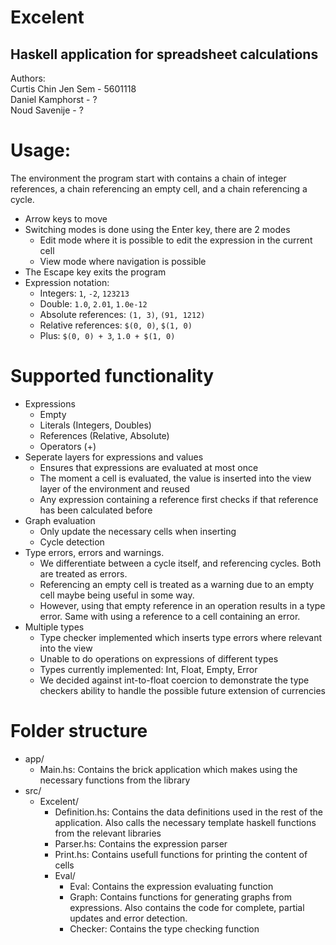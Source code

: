# Excelent
## Haskell application for spreadsheet calculations

Authors:  
Curtis Chin Jen Sem - 5601118  
Daniel Kamphorst    - ?  
Noud   Savenije     - ?

# Usage: 
The environment the program start with contains a chain of integer references, a chain referencing an empty cell, and a chain referencing a cycle. 

- Arrow keys to move  
- Switching modes is done using the Enter key, there are 2 modes
  - Edit mode where it is possible to edit the expression in the current cell
  - View mode where navigation is possible
- The Escape key exits the program
- Expression notation:
  - Integers: `1`, `-2`, `123213` 
  - Double: `1.0`, `2.01`, `1.0e-12` 
  - Absolute references: `(1, 3)`, `(91, 1212)`
  - Relative references: `$(0, 0)`, `$(1, 0)`
  - Plus: `$(0, 0) + 3`, `1.0 + $(1, 0)`

# Supported functionality
- Expressions
  - Empty
  - Literals (Integers, Doubles)
  - References (Relative, Absolute)
  - Operators (+)
- Seperate layers for expressions and values
  - Ensures that expressions are evaluated at most once
  - The moment a cell is evaluated, the value is inserted into the view layer of the environment and reused
  - Any expression containing a reference first checks if that reference has been calculated before
- Graph evaluation
  - Only update the necessary cells when inserting
  - Cycle detection
- Type errors, errors and warnings.
  - We differentiate between a cycle itself, and referencing cycles. Both are treated as errors.
  - Referencing an empty cell is treated as a warning due to an empty cell maybe being useful in some way.
  - However, using that empty reference in an operation results in a type error. Same with using a reference to a cell containing an error.
- Multiple types
  -  Type checker implemented which inserts type errors where relevant into the view
  -  Unable to do operations on expressions of different types
  -  Types currently implemented: Int, Float, Empty, Error
  -  We decided against int-to-float coercion to demonstrate the type checkers ability to handle the possible future extension of  currencies

# Folder structure
- app/
  - Main.hs: Contains the brick application which makes using the necessary functions from the library
- src/
  - Excelent/
    - Definition.hs: Contains the data definitions used in the rest of the application. Also calls the necessary template haskell functions from the relevant libraries
    - Parser.hs: Contains the expression parser
    - Print.hs: Contains usefull functions for printing the content of cells
    - Eval/
      - Eval: Contains the expression evaluating function
      - Graph: Contains functions for generating graphs from expressions. Also contains the code for complete, partial updates and error detection.
      - Checker: Contains the type checking function